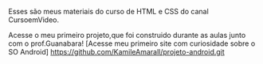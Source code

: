 Esses são meus materiais do curso de HTML e CSS do canal CursoemVideo.

Acesse o meu primeiro projeto,que foi construido durante as aulas junto com o prof.Guanabara!
[Acesse meu primeiro site com curiosidade sobre o SO Android] https://github.com/KamileAmarall/projeto-android.git
